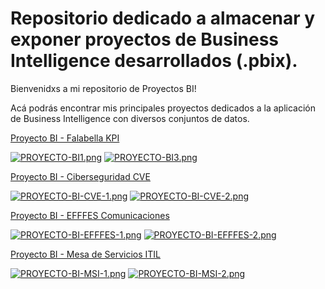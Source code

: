 # Repositorio dedicado a almacenar y exponer proyectos de Business Intelligence desarrollados (.pbix).


Bienvenidxs a mi repositorio de Proyectos BI!

Acá podrás encontrar mis principales proyectos dedicados a la aplicación de Business Intelligence con diversos conjuntos de datos.

[Proyecto BI - Falabella KPI](https://github.com/AdHoooook/Portafolio-Business-Intelligence/blob/main/Proyecto%20BI%20-%20Falabella%20KPI/)

[![PROYECTO-BI1.png](https://i.postimg.cc/Z51Pcy6H/PROYECTO-BI1.png)](https://postimg.cc/5XSF9y7Q)
[![PROYECTO-BI3.png](https://i.postimg.cc/mkz28hY3/PROYECTO-BI3.png)](https://postimg.cc/ZvmSqbD0)

[Proyecto BI - Ciberseguridad CVE](https://github.com/AdHoooook/Portafolio-Business-Intelligence/tree/main/Proyecto%20BI%20-%20Ciberseguridad%20CVE)

[![PROYECTO-BI-CVE-1.png](https://i.postimg.cc/Rh5bDV25/PROYECTO-BI-CVE-1.png)](https://postimg.cc/hzsrJgSp)
[![PROYECTO-BI-CVE-2.png](https://i.postimg.cc/qvRQQ3g6/PROYECTO-BI-CVE-2.png)](https://postimg.cc/BXrxntTJ)

[Proyecto BI - EFFFES Comunicaciones](https://github.com/AdHoooook/Portafolio-Business-Intelligence/tree/main/Proyecto%20BI%20-%20EFFFES%20Comunicaciones)

[![PROYECTO-BI-EFFFES-1.png](https://i.postimg.cc/1zFdcqYc/PROYECTO-BI-EFFFES-1.png)](https://postimg.cc/xk0g9cQc)
[![PROYECTO-BI-EFFFES-2.png](https://i.postimg.cc/rmCY7LTD/PROYECTO-BI-EFFFES-2.png)](https://postimg.cc/jw2XJmLT)

[Proyecto BI - Mesa de Servicios ITIL](https://github.com/AdHoooook/Portafolio-Business-Intelligence/tree/main/Proyecto%20BI%20-%20Mesa%20de%20Servicios%20ITIL)

[![PROYECTO-BI-MSI-1.png](https://i.postimg.cc/kgvsnvZH/PROYECTO-BI-MSI-1.png)](https://postimg.cc/ts7WkW9d)
[![PROYECTO-BI-MSI-2.png](https://i.postimg.cc/RFNLL5Fr/PROYECTO-BI-MSI-2.png)](https://postimg.cc/7GrzqR0X)
